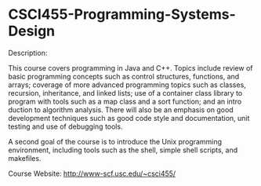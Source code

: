 # CSCI455-Programming-Systems-Design  
Description:  

This course covers programming in Java and C++.  Topics include review of basic programming concepts such as control structures, functions, and arrays; coverage of more advanced programming topics such as classes, recursion, inheritance, and linked lists; use of a container class library to program with tools such as a map class and a sort function; and an intro
duction to algorithm analysis. There will also be an emphasis on good development techniques such as good code style and documentation, unit testing and use of debugging tools. 

A second goal of the course is to introduce the Unix programming environment, including tools such as the shell, simple shell scripts, and makefiles.  

Course Website: http://www-scf.usc.edu/~csci455/
